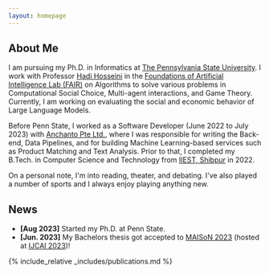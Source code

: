 ```yaml
---
layout: homepage
---
```


## About Me

I am pursuing my Ph.D. in Informatics at [The Pennsylvania State University](https://ist.psu.edu/). I work with Professor [Hadi Hosseini](https://faculty.ist.psu.edu/hadi/) in the [Foundations of Artificial Intelligence Lab (FAIR)](https://sites.google.com/view/fairailab) on Algorithms to solve various problems in Computational Social Choice, Multi-agent interactions, and Game Theory. Currently, I am working on evaluating the social and economic behavior of Large Language Models.

Before Penn State, I worked as a Software Developer (June 2022 to July 2023) with [Anchanto Pte Ltd.](https://www.anchanto.com/), where I was responsible for writing the Back-end, Data Pipelines, and for building Machine Learning-based services such as Product Matching and Text Analysis. Prior to that, I completed my B.Tech. in Computer Science and Technology from [IIEST, Shibpur](https://www.iiests.ac.in/) in 2022. 

On a personal note, I'm into reading, theater, and debating. I've also played a number of sports and I always enjoy playing anything new.

## News

- **[Aug 2023]** Started my Ph.D. at Penn State.
- **[Jun. 2023]** My Bachelors thesis got accepted to [MAISoN 2023](https://2023.maisonworkshop.org/accepted-papers) (hosted at [IJCAI 2023](https://ijcai-23.org/))!

{% include_relative _includes/publications.md %}

